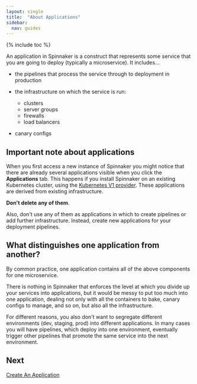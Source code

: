 ```yaml
---
layout: single
title:  "About Applications"
sidebar:
  nav: guides
---
```


{% include toc %}

An application in Spinnaker is a construct that represents some service that you
are going to deploy (typically a microservice). It includes...

* the pipelines that process the service through to deployment in production

* the infrastructure on which the service is run:
  - clusters
  - server groups
  - firewalls
  - load balancers

* canary configs

## Important note about applications

When you first access a new instance of Spinnaker you might notice that there
are already several applications visible when you click the **Applications** tab.
This happens if you install Spinnaker on an existing Kubernetes cluster, using
the [Kubernetes V1 provider](/setup/providers/kubernetes/). These applications
are derived from existing infrastructure.

**Don't delete any of them**.

Also, don't use any of them as applications in which to create pipelines or add
further infrastructure. Instead, create new applications for your deployment
pipelines.

## What distinguishes one application from another?

By common practice, one application contains all of the above components for one
microservice.

There is nothing in Spinnaker that enforces the level at which you divide up
your services into applications, but it would be messy to put too much into one
application, dealing not only with all the containers to bake, canary configs to
manage, and so on, but also all the infrastructure.

For different reasons, you also don't want to segregate different environments
(dev, staging, prod) into different applications. In many cases you will have
pipelines, which deploy into one environment, eventually trigger other pipelines
that promote the same service into the next environment.

## Next

[Create An Application](/guides/user/applications/create/)
